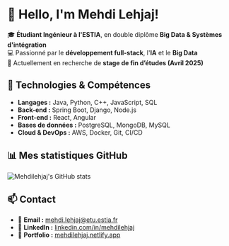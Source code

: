 # 👋 Hello, I'm Mehdi Lehjaj!

🎓 **Étudiant Ingénieur à l'ESTIA**, en double diplôme **Big Data & Systèmes d'intégration**  
💻 Passionné par le **développement full-stack**, l'**IA** et le **Big Data**  
🚀 Actuellement en recherche de **stage de fin d’études (Avril 2025)**  

## 🔧 Technologies & Compétences  
- **Langages :** Java, Python, C++, JavaScript, SQL  
- **Back-end :** Spring Boot, Django, Node.js  
- **Front-end :** React, Angular  
- **Bases de données :** PostgreSQL, MongoDB, MySQL  
- **Cloud & DevOps :** AWS, Docker, Git, CI/CD  

## 📊 Mes statistiques GitHub
![Mehdilehjaj's GitHub stats](https://github-readme-stats.vercel.app/api?username=mehdileh&show_icons=true&theme=radical)

## 📫 Contact
- 📧 **Email :** mehdi.lehjaj@etu.estia.fr  
- 💼 **LinkedIn :** [linkedin.com/in/mehdilehjaj](https://linkedin.com/in/mehdilehjaj)  
- 🔗 **Portfolio :** [mehdilehjaj.netlify.app](https://mehdilehjaj.netlify.app)  
